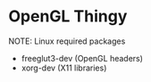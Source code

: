 # OpenGL Thingy

NOTE: Linux
required packages
- freeglut3-dev (OpenGL headers)
- xorg-dev (X11 libraries)
